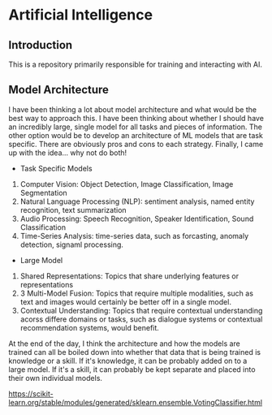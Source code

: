 # Artificial Intelligence

## Introduction

This is a repository primarily responsible for training and interacting with AI. 


## Model Architecture

I have been thinking a lot about model architecture and what would be the best way
to approach this. I have been thinking about whether I should have an incredibly large, 
single model for all tasks and pieces of information. The other option would be to develop
an architecture of ML models that are task specific. There are obviously pros and cons to 
each strategy. Finally, I came up with the idea... why not do both!

- Task Specific Models
1. Computer Vision: Object Detection, Image Classification, Image Segmentation
2. Natural Language Processing (NLP): sentiment analysis, named entity recognition, text summarization 
3. Audio Processing: Speech Recognition, Speaker Identification, Sound Classification
4. Time-Series Analysis: time-series data, such as forcasting, anomaly detection, signaml processing.

- Large Model
1. Shared Representations: Topics that share underlying features or representations
2. 3 Multi-Model Fusion: Topics that require multiple modalities, such as text and images
would certainly be better off in a single model. 
3. Contextual Understanding: Topics that require contextual understanding acorss differe domains or tasks, 
such as dialogue systems or contextual recommendation systems, would benefit. 


At the end of the day, I think the architecture and how the models are trained can all
be boiled down into whether that data that is being trained is knowledge or a skill. 
If it's knowledge, it can be probably added on to a large model. If it's a skill, it can 
probably be kept separate and placed into their own individual models. 


https://scikit-learn.org/stable/modules/generated/sklearn.ensemble.VotingClassifier.html
